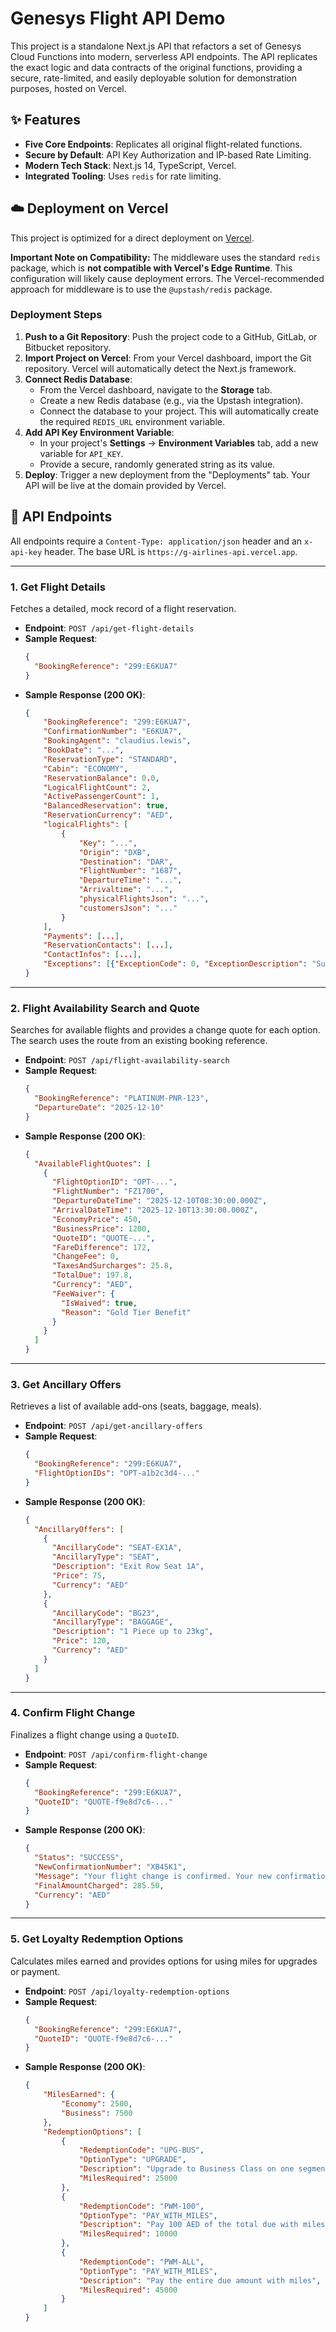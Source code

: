 # Genesys Flight API Demo

This project is a standalone Next.js API that refactors a set of Genesys Cloud Functions into modern, serverless API endpoints. The API replicates the exact logic and data contracts of the original functions, providing a secure, rate-limited, and easily deployable solution for demonstration purposes, hosted on Vercel.

## ✨ Features

* **Five Core Endpoints**: Replicates all original flight-related functions.
* **Secure by Default**: API Key Authorization and IP-based Rate Limiting.
* **Modern Tech Stack**: Next.js 14, TypeScript, Vercel.
* **Integrated Tooling**: Uses `redis` for rate limiting.

## ☁️ Deployment on Vercel

This project is optimized for a direct deployment on [Vercel](https://vercel.com).

**Important Note on Compatibility:** The middleware uses the standard `redis` package, which is **not compatible with Vercel's Edge Runtime**. This configuration will likely cause deployment errors. The Vercel-recommended approach for middleware is to use the `@upstash/redis` package.

### Deployment Steps

1.  **Push to a Git Repository**: Push the project code to a GitHub, GitLab, or Bitbucket repository.
2.  **Import Project on Vercel**: From your Vercel dashboard, import the Git repository. Vercel will automatically detect the Next.js framework.
3.  **Connect Redis Database**:
    * From the Vercel dashboard, navigate to the **Storage** tab.
    * Create a new Redis database (e.g., via the Upstash integration).
    * Connect the database to your project. This will automatically create the required `REDIS_URL` environment variable.
4.  **Add API Key Environment Variable**:
    * In your project's **Settings** -> **Environment Variables** tab, add a new variable for `API_KEY`.
    * Provide a secure, randomly generated string as its value.
5.  **Deploy**: Trigger a new deployment from the "Deployments" tab. Your API will be live at the domain provided by Vercel.

## 🔑 API Endpoints

All endpoints require a `Content-Type: application/json` header and an `x-api-key` header. The base URL is `https://g-airlines-api.vercel.app`.

---

### 1. Get Flight Details

Fetches a detailed, mock record of a flight reservation.

* **Endpoint**: `POST /api/get-flight-details`
* **Sample Request**:
    ```json
    {
      "BookingReference": "299:E6KUA7"
    }
    ```
* **Sample Response (200 OK)**:
    ```json
    {
        "BookingReference": "299:E6KUA7",
        "ConfirmationNumber": "E6KUA7",
        "BookingAgent": "claudius.lewis",
        "BookDate": "...",
        "ReservationType": "STANDARD",
        "Cabin": "ECONOMY",
        "ReservationBalance": 0.0,
        "LogicalFlightCount": 2,
        "ActivePassengerCount": 1,
        "BalancedReservation": true,
        "ReservationCurrency": "AED",
        "logicalFlights": [
            {
                "Key": "...",
                "Origin": "DXB",
                "Destination": "DAR",
                "FlightNumber": "1687",
                "DepartureTime": "...",
                "Arrivaltime": "...",
                "physicalFlightsJson": "...",
                "customersJson": "..."
            }
        ],
        "Payments": [...],
        "ReservationContacts": [...],
        "ContactInfos": [...],
        "Exceptions": [{"ExceptionCode": 0, "ExceptionDescription": "Successful Transaction"}]
    }
    ```

---

### 2. Flight Availability Search and Quote

Searches for available flights and provides a change quote for each option. The search uses the route from an existing booking reference.

* **Endpoint**: `POST /api/flight-availability-search`
* **Sample Request**:
    ```json
    {
      "BookingReference": "PLATINUM-PNR-123",
      "DepartureDate": "2025-12-10"
    }
    ```
* **Sample Response (200 OK)**:
    ```json
    {
      "AvailableFlightQuotes": [
        {
          "FlightOptionID": "OPT-...",
          "FlightNumber": "FZ1700",
          "DepartureDateTime": "2025-12-10T08:30:00.000Z",
          "ArrivalDateTime": "2025-12-10T13:30:00.000Z",
          "EconomyPrice": 450,
          "BusinessPrice": 1200,
          "QuoteID": "QUOTE-...",
          "FareDifference": 172,
          "ChangeFee": 0,
          "TaxesAndSurcharges": 25.8,
          "TotalDue": 197.8,
          "Currency": "AED",
          "FeeWaiver": {
            "IsWaived": true,
            "Reason": "Gold Tier Benefit"
          }
        }
      ]
    }
    ```

---

### 3. Get Ancillary Offers

Retrieves a list of available add-ons (seats, baggage, meals).

* **Endpoint**: `POST /api/get-ancillary-offers`
* **Sample Request**:
    ```json
    {
      "BookingReference": "299:E6KUA7",
      "FlightOptionIDs": "OPT-a1b2c3d4-..."
    }
    ```
* **Sample Response (200 OK)**:
    ```json
    {
      "AncillaryOffers": [
        {
          "AncillaryCode": "SEAT-EX1A",
          "AncillaryType": "SEAT",
          "Description": "Exit Row Seat 1A",
          "Price": 75,
          "Currency": "AED"
        },
        {
          "AncillaryCode": "BG23",
          "AncillaryType": "BAGGAGE",
          "Description": "1 Piece up to 23kg",
          "Price": 120,
          "Currency": "AED"
        }
      ]
    }
    ```

---

### 4. Confirm Flight Change

Finalizes a flight change using a `QuoteID`.

* **Endpoint**: `POST /api/confirm-flight-change`
* **Sample Request**:
    ```json
    {
      "BookingReference": "299:E6KUA7",
      "QuoteID": "QUOTE-f9e8d7c6-..."
    }
    ```
* **Sample Response (200 OK)**:
    ```json
    {
      "Status": "SUCCESS",
      "NewConfirmationNumber": "XB45K1",
      "Message": "Your flight change is confirmed. Your new confirmation number is XB45K1.",
      "FinalAmountCharged": 285.50,
      "Currency": "AED"
    }
    ```

---

### 5. Get Loyalty Redemption Options

Calculates miles earned and provides options for using miles for upgrades or payment.

* **Endpoint**: `POST /api/loyalty-redemption-options`
* **Sample Request**:
    ```json
    {
      "BookingReference": "299:E6KUA7",
      "QuoteID": "QUOTE-f9e8d7c6-..."
    }
    ```
* **Sample Response (200 OK)**:
    ```json
    {
        "MilesEarned": {
            "Economy": 2500,
            "Business": 7500
        },
        "RedemptionOptions": [
            {
                "RedemptionCode": "UPG-BUS",
                "OptionType": "UPGRADE",
                "Description": "Upgrade to Business Class on one segment",
                "MilesRequired": 25000
            },
            {
                "RedemptionCode": "PWM-100",
                "OptionType": "PAY_WITH_MILES",
                "Description": "Pay 100 AED of the total due with miles",
                "MilesRequired": 10000
            },
            {
                "RedemptionCode": "PWM-ALL",
                "OptionType": "PAY_WITH_MILES",
                "Description": "Pay the entire due amount with miles",
                "MilesRequired": 45000
            }
        ]
    }
    ```
